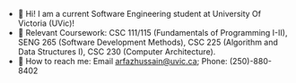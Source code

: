 - 🌱 Hi! I am a current Software Engineering student at University Of Victoria (UVic)!
- 🌱 Relevant Coursework: CSC 111/115 (Fundamentals of Programming I-II), SENG 265 (Software Development Methods), 
     CSC 225 (Algorithm and Data Structures I), CSC 230 (Computer Architecture).
- 🌱 How to reach me: Email <arfazhussain@uvic.ca>; Phone: (250)-880-8402

<!---
arfazhuss/arfazhuss is a ✨ special ✨ repository because its `README.md` (this file) appears on your GitHub profile.
You can click the Preview link to take a look at your changes.
--->
